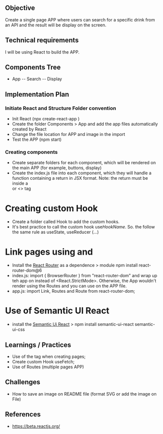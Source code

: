 ## Objective

Create a single page APP where users can search for a specific drink from an API and the result will be display on the screen.

<!-- <img alt="plan" src="/cocktail_api/src/images/API_MVP.png" /> // Not working -->

## Technical requirements

I will be using React to build the APP.

## Components Tree

- App
  -- Search
  -- Display

## Implementation Plan

### Initiate React and Structure Folder convention

- Init React (npx create-react-app <react-app-name>)
- Create the folder Components > App and add the app files automatically created by React
- Change the file location for APP and image in the import
- Test the APP (npm start)

### Creating components

- Create separate folders for each component, which will be rendered on the main APP (for example, buttons, display)
- Create the index.js file into each component, which they will handle a function containing a return in JSX format.
  Note: the return must be inside a <div> or <> tag

# Creating custom Hook

- Create a folder called Hook to add the custom hooks.
- It's best practice to call the custom hook use<i>HookName</i>. So. the follow the same rule as useState, useReducer (...)

# Link pages using <Link> and <Routes>

- Install the [React Router](https://reactrouter.com/docs/en/v6/getting-started/installation) as a dependence > module npm install react-router-dom@6
- index.js:
  import { BrowserRouter } from "react-router-dom" and wrap up teh app on <BrowserRouter> instead of <React.StrictMode>. Otherwise, the App wouldn't render using the Routes and you can use on the APP file.
- app.js:
  import Link, Routes and Route from react-router-dom;

# Use of Semantic UI React

- install the [Semantic Ui React](https://react.semantic-ui.com/usage/) > npm install semantic-ui-react semantic-ui-css

## Learnings / Practices

- Use of the tag <Headers> when creating pages;
- Create custom Hook useFetch;
- Use of Routes (multiple pages APP)

## Challenges

- How to save an image on README file (format SVG or add the image on File)

## References

- https://beta.reactjs.org/
